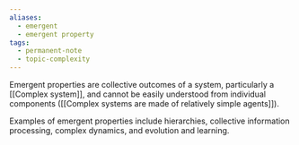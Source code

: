 ```yaml
---
aliases:
  - emergent
  - emergent property
tags:
  - permanent-note
  - topic-complexity
---
```

Emergent properties are collective outcomes of a system, particularly a [[Complex system]], and cannot be easily understood from individual components ([[Complex systems are made of relatively simple agents]]). 

Examples of emergent properties include hierarchies, collective information processing, complex dynamics, and evolution and learning.